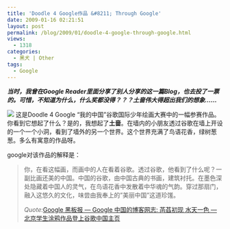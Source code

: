 ```yaml
---
title: 'Doodle 4 Google作品 &#8211; Through Google'
date: 2009-01-16 02:21:51
layout: post
permalink: /blog/2009/01/doodle-4-google-through-google.html
views:
  - 1318
categories:
  - 黑犬 | Other
tags:
  - Google
---
```

***当时，我曾在Google Reader里面分享了别人分享的这一篇Blog，也去投了一票的。可惜，不知道为什么，什么奖都没得？？？土啬伟大得超出我们的想象&#8230;&#8230;***

![][1] 
这是Doodle 4 Google &#8220;我的中国&#8221;谷歌国际少年绘画大赛中的一幅参赛作品。你看到它想起了什么？是的，我想起了**土啬**。在墙内的小朋友透过谷歌在墙上开设的一个一个小洞，看到了墙外的另一个世界。这个世界充满了鸟语花香，绿树葱葱。多么有寓意的作品呀。

google对该作品的解释是：

> 你，在看这幅画，而画中的人在看着谷歌。透过谷歌，他看到了什么呢？一副比画还美的中国。中国的谷歌，由中国古典的书画，建筑衬托。在墨色深处隐藏着中国人的灵气，在鸟语花香中发散着中华魂的气韵。穿过那扇门，融入这悠久的文化，味尝由我奉上的&#8221;美丽中国&#8221;这道珍馐。</p>
*<font color="#666666">Quote:</font>*[Google 黑板报 &#8212; Google 中国的博客网志: 菡萏初现 水天一色 &#8212; 北京学生涂鸦作品登上谷歌中国主页][2]

 [1]: http://junnie.3322.org/images/zhu8.net/Google-wall.jpg
 [2]: http://googlechinablog.com/2009/01/blog-post_15.html